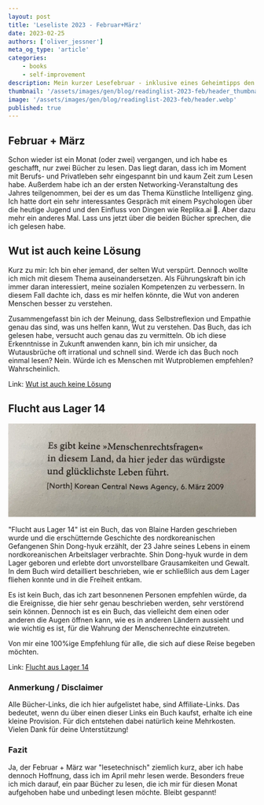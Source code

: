 ```yaml
---
layout: post
title: 'Leseliste 2023 - Februar+März'
date: 2023-02-25
authors: ['oliver_jessner']
meta_og_type: 'article'
categories:
    - books
    - self-improvement
description: Mein kurzer Lesefebruar - inklusive eines Geheimtipps den du nicht auf dem Radar hast.
thumbnail: '/assets/images/gen/blog/readinglist-2023-feb/header_thumbnail.webp'
image: '/assets/images/gen/blog/readinglist-2023-feb/header.webp'
published: true
---
```


## Februar + März

Schon wieder ist ein Monat (oder zwei) vergangen, und ich habe es geschafft, nur zwei Bücher zu lesen. Das liegt daran, dass ich im Moment mit Berufs- und Privatleben sehr eingespannt bin und kaum Zeit zum Lesen habe. Außerdem habe ich an der ersten Networking-Veranstaltung des Jahres teilgenommen, bei der es um das Thema Künstliche Intelligenz ging. Ich hatte dort ein sehr interessantes Gespräch mit einem Psychologen über die heutige Jugend und den Einfluss von Dingen wie Replika.ai 🤖. Aber dazu mehr ein anderes Mal. Lass uns jetzt über die beiden Bücher sprechen, die ich gelesen habe.

## Wut ist auch keine Lösung

Kurz zu mir: Ich bin eher jemand, der selten Wut verspürt. Dennoch wollte ich mich mit diesem Thema auseinandersetzen. Als Führungskraft bin ich immer daran interessiert, meine sozialen Kompetenzen zu verbessern. In diesem Fall dachte ich, dass es mir helfen könnte, die Wut von anderen Menschen besser zu verstehen.

Zusammengefasst bin ich der Meinung, dass Selbstreflexion und Empathie genau das sind, was uns helfen kann, Wut zu verstehen. Das Buch, das ich gelesen habe, versucht auch genau das zu vermitteln. Ob ich diese Erkenntnisse in Zukunft anwenden kann, bin ich mir unsicher, da Wutausbrüche oft irrational und schnell sind. Werde ich das Buch noch einmal lesen? Nein. Würde ich es Menschen mit Wutproblemen empfehlen? Wahrscheinlich.

Link:
[Wut ist auch keine Lösung](https://amzn.to/3xAKOzu)

## Flucht aus Lager 14

![eine seite aus dem buch flucht aus lager 14](/assets/images/gen/blog/readinglist-2023-feb/flucht_aus_lager_14.webp)

"Flucht aus Lager 14" ist ein Buch, das von Blaine Harden geschrieben wurde und die erschütternde Geschichte des nordkoreanischen Gefangenen Shin Dong-hyuk erzählt, der 23 Jahre seines Lebens in einem nordkoreanischen Arbeitslager verbrachte. Shin Dong-hyuk wurde in dem Lager geboren und erlebte dort unvorstellbare Grausamkeiten und Gewalt. In dem Buch wird detailliert beschrieben, wie er schließlich aus dem Lager fliehen konnte und in die Freiheit entkam.

Es ist kein Buch, das ich zart besonnenen Personen empfehlen würde, da die Ereignisse, die hier sehr genau beschrieben werden, sehr verstörend sein können. Dennoch ist es ein Buch, das vielleicht dem einen oder anderen die Augen öffnen kann, wie es in anderen Ländern aussieht und wie wichtig es ist, für die Wahrung der Menschenrechte einzutreten.

Von mir eine 100%ige Empfehlung für alle, die sich auf diese Reise begeben möchten.

Link:
[Flucht aus Lager 14](https://amzn.to/3xEYsBD)

### Anmerkung / Disclaimer

Alle Bücher-Links, die ich hier aufgelistet habe, sind Affiliate-Links. Das bedeutet, wenn du über einen dieser Links ein Buch kaufst, erhalte ich eine kleine Provision. Für dich entstehen dabei natürlich keine Mehrkosten. Vielen Dank für deine Unterstützung!

### Fazit

Ja, der Februar + März war "lesetechnisch" ziemlich kurz, aber ich habe dennoch Hoffnung, dass ich im April mehr lesen werde. Besonders freue ich mich darauf, ein paar Bücher zu lesen, die ich mir für diesen Monat aufgehoben habe und unbedingt lesen möchte. Bleibt gespannt!
